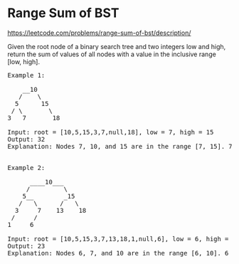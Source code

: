 # Range Sum of BST
https://leetcode.com/problems/range-sum-of-bst/description/

Given the root node of a binary search tree and two integers low and high, return the sum of values of all nodes with a value in the inclusive range [low, high].

 
<pre>
Example 1:

    __10
   /    \
  5      15
 / \       \
3   7       18

Input: root = [10,5,15,3,7,null,18], low = 7, high = 15
Output: 32
Explanation: Nodes 7, 10, and 15 are in the range [7, 15]. 7 + 10 + 15 = 32.


Example 2:

      ____10___
     /         \
    5__        _15
   /   \      /   \
  3     7    13    18
 /     /
1     6

Input: root = [10,5,15,3,7,13,18,1,null,6], low = 6, high = 10
Output: 23
Explanation: Nodes 6, 7, and 10 are in the range [6, 10]. 6 + 7 + 10 = 23.
</pre>